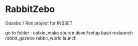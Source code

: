 # RabbitZebo
Gazebo / Ros project for INSSET

go to folder :
catkin_make
source devel/setup.bash
roslaunch rabbit_gazebo rabbit_world.launch

